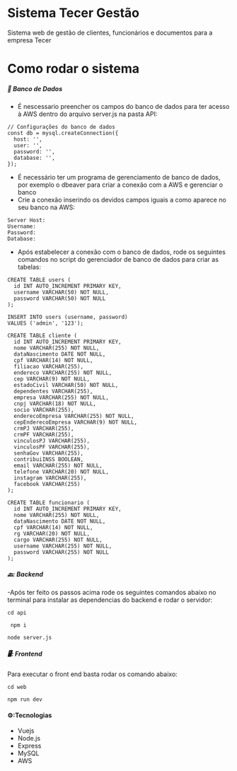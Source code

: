 # Sistema Tecer Gestão

Sistema web de gestão de clientes, funcionários e documentos para a empresa Tecer

# Como rodar o sistema

##### :game_die: Banco de Dados

- É nescessario preencher os campos do banco de dados para ter acesso à AWS dentro do arquivo server.js na pasta API:

```shell
// Configurações do banco de dados
const db = mysql.createConnection({
  host: '',
  user: '',
  password: '',
  database: '',
});
```

- É necessário ter um programa de gerenciamento de banco de dados, por exemplo o dbeaver para criar a conexão com a AWS e gerenciar o banco
- Crie a conexão inserindo os devidos campos iguais a como aparece no seu banco na AWS:
```shell
Server Host:
Username:
Password:
Database:
```

- Após estabelecer a conexão com o banco de dados, rode os seguintes comandos no script do gerenciador de banco de dados para criar as tabelas:
```shell
CREATE TABLE users (
  id INT AUTO_INCREMENT PRIMARY KEY,
  username VARCHAR(50) NOT NULL,
  password VARCHAR(50) NOT NULL
);

INSERT INTO users (username, password)
VALUES ('admin', '123');

CREATE TABLE cliente (
  id INT AUTO_INCREMENT PRIMARY KEY,
  nome VARCHAR(255) NOT NULL,
  dataNascimento DATE NOT NULL,
  cpf VARCHAR(14) NOT NULL,
  filiacao VARCHAR(255),
  endereco VARCHAR(255) NOT NULL,
  cep VARCHAR(9) NOT NULL,
  estadoCivil VARCHAR(50) NOT NULL,
  dependentes VARCHAR(255),
  empresa VARCHAR(255) NOT NULL,
  cnpj VARCHAR(18) NOT NULL,
  socio VARCHAR(255),
  enderecoEmpresa VARCHAR(255) NOT NULL,
  cepEnderecoEmpresa VARCHAR(9) NOT NULL,
  crmPJ VARCHAR(255),
  crmPF VARCHAR(255),
  vinculosPJ VARCHAR(255),
  vinculosPF VARCHAR(255),
  senhaGov VARCHAR(255),
  contribuiINSS BOOLEAN,
  email VARCHAR(255) NOT NULL,
  telefone VARCHAR(20) NOT NULL,
  instagram VARCHAR(255),
  facebook VARCHAR(255)
);

CREATE TABLE funcionario (
  id INT AUTO_INCREMENT PRIMARY KEY,
  nome VARCHAR(255) NOT NULL,
  dataNascimento DATE NOT NULL,
  cpf VARCHAR(14) NOT NULL,
  rg VARCHAR(20) NOT NULL,
  cargo VARCHAR(255) NOT NULL,
  username VARCHAR(255) NOT NULL,
  password VARCHAR(255) NOT NULL
);

```

##### 🔙: Backend

-Após ter feito os passos acima rode os seguintes comandos abaixo no terminal para instalar as dependencias do backend e rodar o servidor:

```shell
cd api
```

```shell
 npm i
```

```shell
node server.js
```

##### 🖥️: Frontend

Para executar o front end basta rodar os comando abaixo:

```shell
cd web
```

```shell
npm run dev
```

#### ⚙️:Tecnologias

- Vuejs
- Node.js
- Express
- MySQL
- AWS
